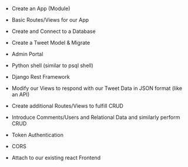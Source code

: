 
- Create an App (Module)

- Basic Routes/Views for our App

- Create and Connect to a Database
- Create a Tweet Model & Migrate

- Admin Portal
- Python shell (similar to psql shell) 

- Django Rest Framework
- Modify our Views to respond with our Tweet Data in JSON format (like an API)


- Create additional Routes/Views to fulfill CRUD

- Introduce Comments/Users and Relational Data and similarly perform CRUD
- Token Authentication

- CORS
- Attach to our existing react Frontend










